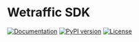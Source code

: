 # Wetraffic SDK

[![Documentation](https://img.shields.io/badge/docs-latest-blue.svg)](https://trafficlabsrl.github.io/wetraffic-sdk/)
[![PyPI version](https://badge.fury.io/py/wetraffic-sdk.svg)](https://badge.fury.io/py/wetraffic-sdk)
[![License](https://img.shields.io/pypi/l/wetraffic-sdk.svg)](https://github.com/trafficlabsrl/wetraffic-sdk/blob/main/LICENSE)

